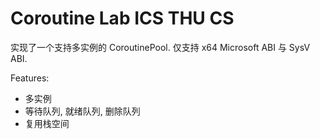 # Coroutine Lab ICS THU CS

实现了一个支持多实例的 CoroutinePool. 仅支持 x64 Microsoft ABI 与 SysV ABI.

Features:

- 多实例
- 等待队列, 就绪队列, 删除队列
- 复用栈空间
